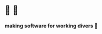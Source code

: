 # 🐙 🤿

### making software for working divers 🦯



[logo]: https://www.freepnglogos.com/uploads/octopus-png/file-supprised-octopus-0.png
